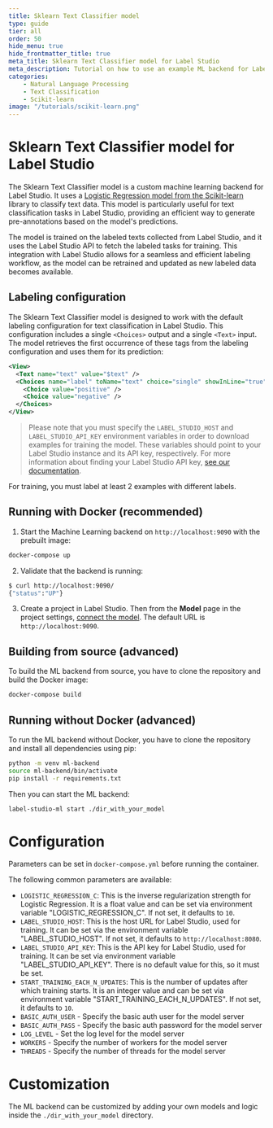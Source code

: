 ```yaml
---
title: Sklearn Text Classifier model
type: guide
tier: all
order: 50
hide_menu: true
hide_frontmatter_title: true
meta_title: Sklearn Text Classifier model for Label Studio
meta_description: Tutorial on how to use an example ML backend for Label Studio with Scikit-learn logistic regression
categories:
    - Natural Language Processing
    - Text Classification
    - Scikit-learn
image: "/tutorials/scikit-learn.png"
---
```


<!--
---
title: Sklearn Text Classifier model
type: guide
tier: all
order: 50
hide_menu: true
hide_frontmatter_title: true
meta_title: Sklearn Text Classifier model for Label Studio
meta_description: Tutorial on how to use an example ML backend for Label Studio with Scikit-learn logistic regression
categories:
    - Natural Language Processing
    - Text Classification
    - Scikit-learn
image: "/tutorials/scikit-learn.png"
---
-->

# Sklearn Text Classifier model for Label Studio

The Sklearn Text Classifier model is a custom machine learning backend for Label Studio. It uses a [Logistic Regression model from the Scikit-learn](https://scikit-learn.org/) library to classify text data. This model is particularly useful for text classification tasks in Label Studio, providing an efficient way to generate pre-annotations based on the model's predictions.

The model is trained on the labeled texts collected from Label Studio, and it uses the Label Studio API to fetch the labeled tasks for training. This integration with Label Studio allows for a seamless and efficient labeling workflow, as the model can be retrained and updated as new labeled data becomes available.

## Labeling configuration

The Sklearn Text Classifier model is designed to work with the default labeling configuration for text classification in Label Studio. This configuration includes a single `<Choices>` output and a single `<Text>` input. The model retrieves the first occurrence of these tags from the labeling configuration and uses them for its prediction:

```xml
<View>
  <Text name="text" value="$text" />
  <Choices name="label" toName="text" choice="single" showInLine="true">
    <Choice value="positive" />
    <Choice value="negative" />
  </Choices>
</View>
```

> Please note that you must specify the `LABEL_STUDIO_HOST` and `LABEL_STUDIO_API_KEY` environment variables in order to download examples for training the model. These variables should point to your Label Studio instance and its API key, respectively. For more information about finding your Label Studio API key, [see our documentation](https://labelstud.io/guide/user_account#Access-token).

For training, you must label at least 2 examples with different labels.

## Running with Docker (recommended)

1. Start the Machine Learning backend on `http://localhost:9090` with the prebuilt image:

```bash
docker-compose up
```

2. Validate that the backend is running:

```bash
$ curl http://localhost:9090/
{"status":"UP"}
```

3. Create a project in Label Studio. Then from the **Model** page in the project settings, [connect the model](https://labelstud.io/guide/ml#Connect-the-model-to-Label-Studio). The default URL is `http://localhost:9090`.


## Building from source (advanced)

To build the ML backend from source, you have to clone the repository and build the Docker image:

```bash
docker-compose build
```

## Running without Docker (advanced)

To run the ML backend without Docker, you have to clone the repository and install all dependencies using pip:

```bash
python -m venv ml-backend
source ml-backend/bin/activate
pip install -r requirements.txt
```

Then you can start the ML backend:

```bash
label-studio-ml start ./dir_with_your_model
```

# Configuration

Parameters can be set in `docker-compose.yml` before running the container.

The following common parameters are available:

- `LOGISTIC_REGRESSION_C`: This is the inverse regularization strength for Logistic Regression. It is a float value and can be set via environment variable "LOGISTIC_REGRESSION_C". If not set, it defaults to `10`.
- `LABEL_STUDIO_HOST`: This is the host URL for Label Studio, used for training. It can be set via the environment variable "LABEL_STUDIO_HOST". If not set, it defaults to `http://localhost:8080`.
- `LABEL_STUDIO_API_KEY`: This is the API key for Label Studio, used for training. It can be set via environment variable "LABEL_STUDIO_API_KEY". There is no default value for this, so it must be set.
- `START_TRAINING_EACH_N_UPDATES`: This is the number of updates after which training starts. It is an integer value and can be set via environment variable "START_TRAINING_EACH_N_UPDATES". If not set, it defaults to `10`.
- `BASIC_AUTH_USER` - Specify the basic auth user for the model server
- `BASIC_AUTH_PASS` - Specify the basic auth password for the model server
- `LOG_LEVEL` - Set the log level for the model server
- `WORKERS` - Specify the number of workers for the model server
- `THREADS` - Specify the number of threads for the model server

# Customization

The ML backend can be customized by adding your own models and logic inside the `./dir_with_your_model` directory.